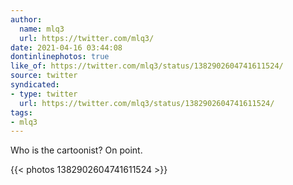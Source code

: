 ```yaml
---
author:
  name: mlq3
  url: https://twitter.com/mlq3/
date: 2021-04-16 03:44:08
dontinlinephotos: true
like_of: https://twitter.com/mlq3/status/1382902604741611524/
source: twitter
syndicated:
- type: twitter
  url: https://twitter.com/mlq3/status/1382902604741611524/
tags:
- mlq3
---
```


Who is the cartoonist? On point. 

{{< photos 1382902604741611524 >}}